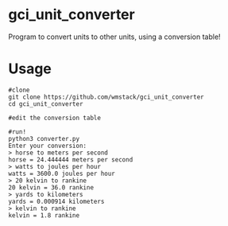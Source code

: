 # gci_unit_converter

Program to convert units to other units, using a conversion table!

# Usage
```
#clone
git clone https://github.com/wmstack/gci_unit_converter
cd gci_unit_converter

#edit the conversion table

#run!
python3 converter.py 
Enter your conversion:
> horse to meters per second
horse = 24.444444 meters per second
> watts to joules per hour
watts = 3600.0 joules per hour
> 20 kelvin to rankine   
20 kelvin = 36.0 rankine
> yards to kilometers
yards = 0.000914 kilometers
> kelvin to rankine
kelvin = 1.8 rankine
```



